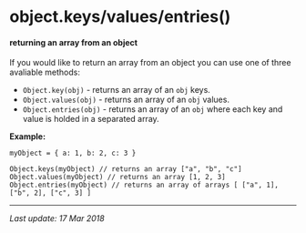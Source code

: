 # object.keys/values/entries() 
#### returning an array from an object

If you would like to return an array from an object you can use one of three
avaliable methods:

* `Object.key(obj)` - returns an array of an `obj` keys.
* `Object.values(obj)` - returns an array of an `obj` values.
* `Object.entries(obj)` - returns an array of an `obj` where each key and value
is holded in a separated array.

__Example:__

```
myObject = { a: 1, b: 2, c: 3 }

Object.keys(myObject) // returns an array ["a", "b", "c"]
Object.values(myObject) // returns an array [1, 2, 3]
Object.entries(myObject) // returns an array of arrays [ ["a", 1], ["b", 2], ["c", 3] ]
```

---
_Last update: 17 Mar 2018_ 

```